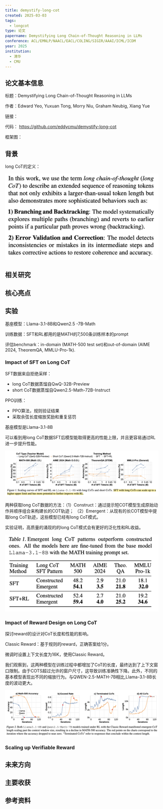 ```yaml
---
title: demystify-long-cot
created: 2025-03-03
tags:
  - longcot
type: 论文
papername: Demystifying Long Chain-of-Thought Reasoning in LLMs
conference: ACL/EMNLP/NAACL/EACL/COLING/SIGIR/AAAI/ICML/ICDM
year: 2025
institution:
  - 清华
  - CMU
---
```


## 论文基本信息

标题：Demystifying Long Chain-of-Thought Reasoning in LLMs

作者：Edward Yeo, Yuxuan Tong, Morry Niu, Graham Neubig,  Xiang Yue

链接：

代码： https://github.com/eddycmu/demystify-long-cot

框架图：


## 背景

long CoT的定义：

![](img/Pasted%20image%2020250303194927.png)





## 相关研究




## 核心亮点



## 实验

基座模型：Llama-3.1-8B和Qwen2.5 -7B-Math

训练数据：SFT和RL都用的是MATH的7,500条训练样本的prompt

评估benchmark：in-domain (MATH-500 test set)和out-of-domain (AIME 2024, TheoremQA, MMLU-Pro-1k).

### Impact of SFT on Long CoT

SFT数据来自拒绝采样：
- long CoT数据蒸馏自QwQ-32B-Preview
- short CoT数据蒸馏自Qwen2.5-Math-72B-Instruct

PPO训练：
- PPO算法，规则验证结果
- 采取余弦长度缩放奖励和重复惩罚

基座模型是Llama-3.1-8B

可以看到用long CoT数据SFT后模型能取得更高的性能上限，并且更容易通过RL进一步提升性能。

![](img/Pasted%20image%2020250303195412.png)

两种获取long CoT数据的方法：（1）Construct：通过提示短COT模型生成原始动作并顺序组合来构建长的COT轨迹； （2）Emergent：从现有的长COT模型中提取long CoT轨迹，这些模型已经有long CoT模式。

实验证明，高质量的涌现的的long CoT模式会有更好的泛化性和RL收益。

![](img/Pasted%20image%2020250303200428.png)

### Impact of Reward Design on Long CoT

探讨reward的设计对CoT长度和性能的影响。

Classic Reward：基于规则的reward，正确答案给1分。

微调时设置上下文长度为16K，使用Classic Reward。

我们观察到，这两种模型在训练过程中都增加了CoT的长度，最终达到了上下文窗口限制。由于COTS超过允许的窗户尺寸，这导致训练准确性下降。此外，不同的基本模型表现出不同的缩放行为。与QWEN-2.5-MATH-7B相比,Llama-3.1-8B长度的波动更大。

![](img/Pasted%20image%2020250303201210.png)



### Scaling up Verifiable Reward



## 未来方向



## 主要收获


## 参考资料
